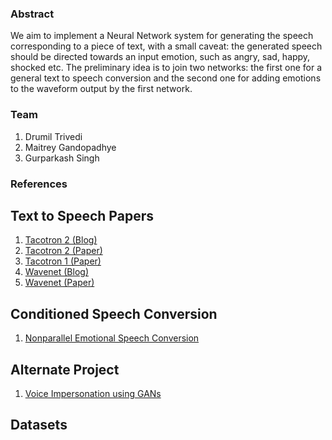 ### Abstract

We aim to implement a Neural Network system for generating the speech corresponding to a piece of text, with a small caveat: the generated speech should be directed towards an input emotion, such as angry, sad, happy, shocked etc. The preliminary idea is to join two networks: the first one for a general text to speech conversion and the second one for adding emotions to the waveform output by the first network.

### Team

1. Drumil Trivedi
2. Maitrey Gandopadhye
3. Gurparkash Singh

### References

## Text to Speech Papers
1. [Tacotron 2 (Blog)](https://ai.googleblog.com/2017/12/tacotron-2-generating-human-like-speech.html)
2. [Tacotron 2 (Paper)](https://arxiv.org/pdf/1712.05884.pdf)
3. [Tacotron 1 (Paper)](https://arxiv.org/abs/1703.10135)
4. [Wavenet (Blog)](https://deepmind.com/blog/article/wavenet-generative-model-raw-audio)
5. [Wavenet (Paper)](https://arxiv.org/pdf/1609.03499.pdf)

## Conditioned Speech Conversion
1. [Nonparallel Emotional Speech Conversion](https://arxiv.org/pdf/1811.01174.pdf)

## Alternate Project
1. [Voice Impersonation using GANs](https://arxiv.org/pdf/1802.06840.pdf)

## Datasets